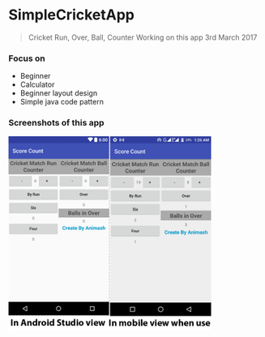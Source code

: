 # SimpleCricketApp
>Cricket Run, Over, Ball, Counter
Working on this app 3rd March 2017

### Focus on
* Beginner
* Calculator
* Beginner layout design
* Simple java code pattern

### Screenshots of this app                                                   		                    
 <img src="Web.png" width="400"> 

